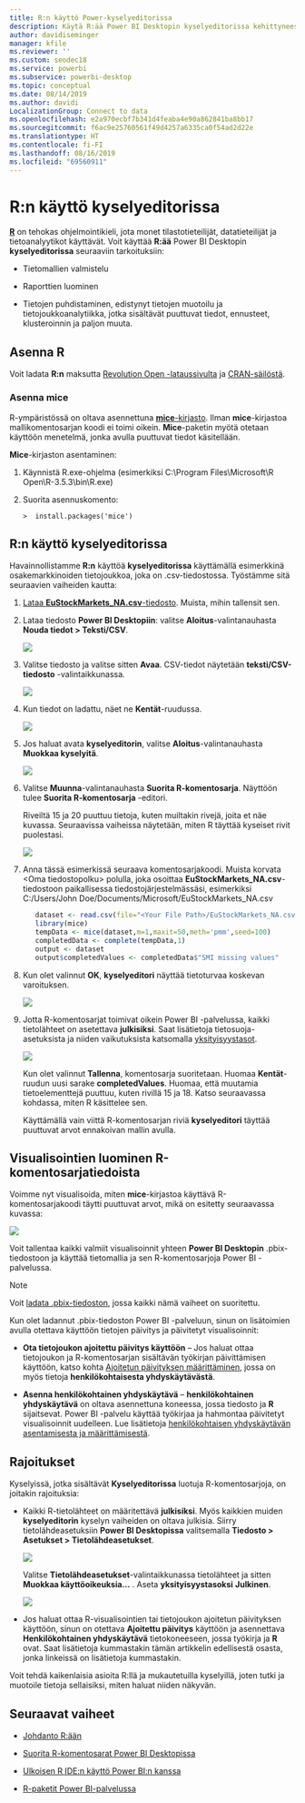 ```yaml
---
title: R:n käyttö Power-kyselyeditorissa
description: Käytä R:ää Power BI Desktopin kyselyeditorissa kehittyneeseen analyysiin
author: davidiseminger
manager: kfile
ms.reviewer: ''
ms.custom: seodec18
ms.service: powerbi
ms.subservice: powerbi-desktop
ms.topic: conceptual
ms.date: 08/14/2019
ms.author: davidi
LocalizationGroup: Connect to data
ms.openlocfilehash: e2a970ecbf7b341d4feaba4e90a862841ba8bb17
ms.sourcegitcommit: f6ac9e25760561f49d4257a6335ca0f54ad2d22e
ms.translationtype: HT
ms.contentlocale: fi-FI
ms.lasthandoff: 08/16/2019
ms.locfileid: "69560911"
---
```

# <a name="use-r-in-query-editor"></a>R:n käyttö kyselyeditorissa

[**R**](https://mran.microsoft.com/documents/what-is-r) on tehokas ohjelmointikieli, jota monet tilastotieteilijät, datatieteilijät ja tietoanalyytikot käyttävät. Voit käyttää **R:ää** Power BI Desktopin **kyselyeditorissa** seuraaviin tarkoituksiin:

* Tietomallien valmistelu

* Raporttien luominen

* Tietojen puhdistaminen, edistynyt tietojen muotoilu ja tietojoukkoanalytiikka, jotka sisältävät puuttuvat tiedot, ennusteet, klusteroinnin ja paljon muuta.  

## <a name="install-r"></a>Asenna R

Voit ladata **R:n** maksutta [Revolution Open -lataussivulta](https://mran.revolutionanalytics.com/download/) ja [CRAN-säilöstä](https://cran.r-project.org/bin/windows/base/).

### <a name="install-mice"></a>Asenna mice

R-ympäristössä on oltava asennettuna [**mice**-kirjasto](https://www.rdocumentation.org/packages/mice/versions/3.5.0/topics/mice). Ilman **mice**-kirjastoa mallikomentosarjan koodi ei toimi oikein. **Mice**-paketin myötä otetaan käyttöön menetelmä, jonka avulla puuttuvat tiedot käsitellään.

**Mice**-kirjaston asentaminen:

1. Käynnistä R.exe-ohjelma (esimerkiksi C:\Program Files\Microsoft\R Open\R-3.5.3\bin\R.exe)  

2. Suorita asennuskomento:

   ``` 
   >  install.packages('mice') 
   ```

## <a name="use-r-in-query-editor"></a>R:n käyttö kyselyeditorissa

Havainnollistamme **R:n** käyttöä **kyselyeditorissa** käyttämällä esimerkkinä osakemarkkinoiden tietojoukkoa, joka on .csv-tiedostossa. Työstämme sitä seuraavien vaiheiden kautta:

1. [Lataa **EuStockMarkets_NA.csv**-tiedosto](http://download.microsoft.com/download/F/8/A/F8AA9DC9-8545-4AAE-9305-27AD1D01DC03/EuStockMarkets_NA.csv). Muista, mihin tallensit sen.

1. Lataa tiedosto **Power BI Desktopiin**: valitse **Aloitus**-valintanauhasta **Nouda tiedot > Teksti/CSV**.

   ![](media/desktop-r-in-query-editor/r-in-query-editor_1.png)

1. Valitse tiedosto ja valitse sitten **Avaa**. CSV-tiedot näytetään **teksti/CSV-tiedosto** -valintaikkunassa.

   ![](media/desktop-r-in-query-editor/r-in-query-editor_2.png)

1. Kun tiedot on ladattu, näet ne **Kentät**-ruudussa.

   ![](media/desktop-r-in-query-editor/r-in-query-editor_3.png)

1. Jos haluat avata **kyselyeditorin**, valitse **Aloitus**-valintanauhasta **Muokkaa kyselyitä**.

   ![](media/desktop-r-in-query-editor/r-in-query-editor_4.png)

1. Valitse **Muunna**-valintanauhasta **Suorita R-komentosarja**. Näyttöön tulee **Suorita R-komentosarja** -editori.  

   Riveiltä 15 ja 20 puuttuu tietoja, kuten muiltakin rivejä, joita et näe kuvassa. Seuraavissa vaiheissa näytetään, miten R täyttää kyseiset rivit puolestasi.

   ![](media/desktop-r-in-query-editor/r-in-query-editor_5d.png)

1. Anna tässä esimerkissä seuraava komentosarjakoodi. Muista korvata &lt;Oma tiedostopolku&gt; polulla, joka osoittaa **EuStockMarkets_NA.csv**-tiedostoon paikallisessa tiedostojärjestelmässäsi, esimerkiksi C:/Users/John Doe/Documents/Microsoft/EuStockMarkets_NA.csv

    ```r
       dataset <- read.csv(file="<Your File Path>/EuStockMarkets_NA.csv", header=TRUE, sep=",")
       library(mice)
       tempData <- mice(dataset,m=1,maxit=50,meth='pmm',seed=100)
       completedData <- complete(tempData,1)
       output <- dataset
       output$completedValues <- completedData$"SMI missing values"
    ```

7. Kun olet valinnut **OK**, **kyselyeditori** näyttää tietoturvaa koskevan varoituksen.

   ![](media/desktop-r-in-query-editor/r-in-query-editor_6.png)
8. Jotta R-komentosarjat toimivat oikein Power BI -palvelussa, kaikki tietolähteet on asetettava **julkisiksi**. Saat lisätietoja tietosuoja-asetuksista ja niiden vaikutuksista katsomalla [yksityisyystasot](desktop-privacy-levels.md).

   ![](media/desktop-r-in-query-editor/r-in-query-editor_7.png)

   Kun olet valinnut **Tallenna**, komentosarja suoritetaan. Huomaa **Kentät**-ruudun uusi sarake **completedValues**. Huomaa, että muutamia tietoelementtejä puuttuu, kuten rivillä 15 ja 18. Katso seuraavassa kohdassa, miten R käsittelee sen.

   Käyttämällä vain viittä R-komentosarjan riviä **kyselyeditori** täyttää puuttuvat arvot ennakoivan mallin avulla.

## <a name="create-visuals-from-r-script-data"></a>Visualisointien luominen R-komentosarjatiedoista

Voimme nyt visualisoida, miten **mice**-kirjastoa käyttävä R-komentosarjakoodi täytti puuttuvat arvot, mikä on esitetty seuraavassa kuvassa:

![](media/desktop-r-in-query-editor/r-in-query-editor_8a.png)

Voit tallentaa kaikki valmiit visualisoinnit yhteen **Power BI Desktopin** .pbix-tiedostoon ja käyttää tietomallia ja sen R-komentosarjoja Power BI -palvelussa.

> [!NOTE]
> Voit [ladata .pbix-tiedoston](http://download.microsoft.com/download/F/8/A/F8AA9DC9-8545-4AAE-9305-27AD1D01DC03/Complete%20Values%20with%20R%20in%20PQ.pbix), jossa kaikki nämä vaiheet on suoritettu.

Kun olet ladannut .pbix-tiedoston Power BI -palveluun, sinun on lisätoimien avulla otettava käyttöön tietojen päivitys ja päivitetyt visualisoinnit:  

* **Ota tietojoukon ajoitettu päivitys käyttöön** – Jos haluat ottaa tietojoukon ja R-komentosarjan sisältävän työkirjan päivittämisen käyttöön, katso kohta [Ajoitetun päivityksen määrittäminen](refresh-scheduled-refresh.md), jossa on myös tietoja **henkilökohtaisesta yhdyskäytävästä**.

* **Asenna henkilökohtainen yhdyskäytävä** – **henkilökohtainen yhdyskäytävä** on oltava asennettuna koneessa, jossa tiedosto ja **R** sijaitsevat. Power BI -palvelu käyttää työkirjaa ja hahmontaa päivitetyt visualisoinnit uudelleen. Lue lisätietoja [henkilökohtaisen yhdyskäytävän asentamisesta ja määrittämisestä](service-gateway-personal-mode.md).

## <a name="limitations"></a>Rajoitukset

Kyselyissä, jotka sisältävät **Kyselyeditorissa** luotuja R-komentosarjoja, on joitakin rajoituksia:

* Kaikki R-tietolähteet on määritettävä **julkisiksi**. Myös kaikkien muiden **kyselyeditorin** kyselyn vaiheiden on oltava julkisia. Siirry tietolähdeasetuksiin **Power BI Desktopissa** valitsemalla **Tiedosto > Asetukset > Tietolähdeasetukset**.

  ![](media/desktop-r-in-query-editor/r-in-query-editor_9.png)

  Valitse **Tietolähdeasetukset**-valintaikkunassa tietolähteet ja sitten **Muokkaa käyttöoikeuksia...** .  Aseta **yksityisyystasoksi** **Julkinen**.

  ![](media/desktop-r-in-query-editor/r-in-query-editor_10.png)    
* Jos haluat ottaa R-visualisointien tai tietojoukon ajoitetun päivityksen käyttöön, sinun on otettava **Ajoitettu päivitys** käyttöön ja asennettava **Henkilökohtainen yhdyskäytävä** tietokoneeseen, jossa työkirja ja **R** ovat. Saat lisätietoja kummastakin tämän artikkelin edellisestä osasta, jonka linkeissä on lisätietoja kummastakin.

Voit tehdä kaikenlaisia asioita R:llä ja mukautetuilla kyselyillä, joten tutki ja muotoile tietoja sellaisiksi, miten haluat niiden näkyvän.

## <a name="next-steps"></a>Seuraavat vaiheet

* [Johdanto R:ään](https://mran.microsoft.com/documents/what-is-r) 

* [Suorita R-komentosarat Power BI Desktopissa](desktop-r-scripts.md) 

* [Ulkoisen R IDE:n käyttö Power BI:n kanssa](desktop-r-ide.md) 

* [R-paketit Power BI-palvelussa](service-r-packages-support.md)
